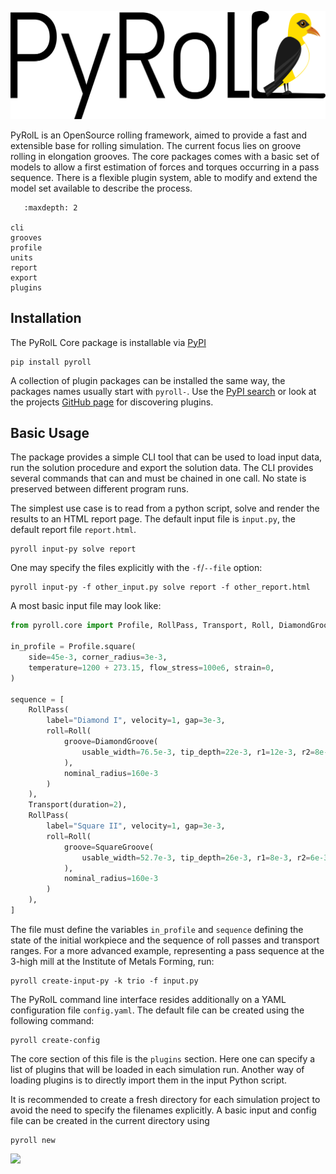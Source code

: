 ![PyRolL Logo](img/pyroll-logo.svg)

PyRolL is an OpenSource rolling framework, aimed to provide a fast and extensible base for rolling simulation. The
current focus lies on groove rolling in elongation grooves. The core packages comes with a basic set of models to allow
a first estimation of forces and torques occurring in a pass sequence. There is a flexible plugin system, able to modify
and extend the model set available to describe the process.

```{toctree}
   :maxdepth: 2
   
cli
grooves
profile
units
report
export
plugins
```

## Installation

The PyRolL Core package is installable via [PyPI](https://pypi.org)

```shell
pip install pyroll
```

A collection of plugin packages can be installed the same way, the packages names usually start with `pyroll-`.
Use the [PyPI search](https://pypi.org/search/?q=pyroll) or look at the
projects [GitHub page](https://github.com/pyroll-project) for discovering plugins.

## Basic Usage

The package provides a simple CLI tool that can be used to load input data, run the solution procedure and export the
solution data.
The CLI provides several commands that can and must be chained in one call.
No state is preserved between different program runs.

The simplest use case is to read from a python script, solve and render the results to an HTML report page.
The default input file is `input.py`, the default report file `report.html`.

```shell
pyroll input-py solve report
```

One may specify the files explicitly with the `-f`/`--file` option:

```shell
pyroll input-py -f other_input.py solve report -f other_report.html
```

A most basic input file may look like:

```python
from pyroll.core import Profile, RollPass, Transport, Roll, DiamondGroove, SquareGroove

in_profile = Profile.square(
    side=45e-3, corner_radius=3e-3,
    temperature=1200 + 273.15, flow_stress=100e6, strain=0,
)

sequence = [
    RollPass(
        label="Diamond I", velocity=1, gap=3e-3,
        roll=Roll(
            groove=DiamondGroove(
                usable_width=76.5e-3, tip_depth=22e-3, r1=12e-3, r2=8e-3
            ),
            nominal_radius=160e-3
        )
    ),
    Transport(duration=2),
    RollPass(
        label="Square II", velocity=1, gap=3e-3,
        roll=Roll(
            groove=SquareGroove(
                usable_width=52.7e-3, tip_depth=26e-3, r1=8e-3, r2=6e-3
            ),
            nominal_radius=160e-3
        )
    ),
]
```

The file must define the variables `in_profile` and `sequence` defining the state of the initial workpiece and the
sequence of roll passes and transport ranges.
For a more advanced example, representing a pass sequence at the 3-high mill at the Institute of Metals Forming, run:

```shell
pyroll create-input-py -k trio -f input.py
```

The PyRolL command line interface resides additionally on a YAML configuration file `config.yaml`.
The default file can be created using the following command:

```shell
pyroll create-config
```

The core section of this file is the `plugins` section.
Here one can specify a list of plugins that will be loaded in each simulation run.
Another way of loading plugins is to directly import them in the input Python script.

It is recommended to create a fresh directory for each simulation project to avoid the need to specify the filenames explicitly.
A basic input and config file can be created in the current directory using 

```shell
pyroll new
```

![](img/chart_influence.svg)
